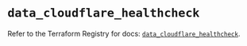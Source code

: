 # `data_cloudflare_healthcheck`

Refer to the Terraform Registry for docs: [`data_cloudflare_healthcheck`](https://registry.terraform.io/providers/cloudflare/cloudflare/5.6.0/docs/data-sources/healthcheck).

